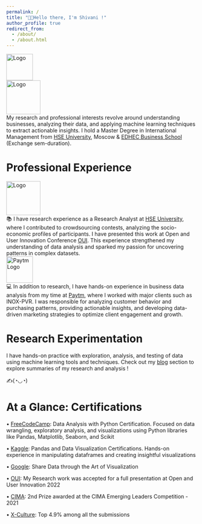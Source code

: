 ```yaml
---
permalink: /
title: "👋🏼Hello there, I'm Shivani !"
author_profile: true
redirect_from: 
  - /about/
  - /about.html
---
```


<div class="logo-right">
  <img src="https://github.com/user-attachments/assets/180a541b-1119-4181-b7df-a7a175387afa" alt="Logo" width="70">  
</div>

<div class="logo-right">
  <img src="https://github.com/user-attachments/assets/d54103c4-2138-460c-ac6f-2403c8b50929" alt="Logo" width="90">
</div>

<div class="text-justify">
  My research and professional interests revolve around understanding businesses, analyzing their data, and applying machine learning techniques to extract 
  actionable insights. I hold a Master Degree in International Management from
  <a href="https://www.hse.ru/en/">HSE University</a>, Moscow & <a href="https://www.edhec.edu/en">EDHEC Business School</a> (Exchange sem-duration).
</div>



Professional Experience
======
<div class="logo-right">
  <img src="https://github.com/user-attachments/assets/13e3d20b-9212-45c3-bf24-f07ded94ec95" alt="Logo" width="90">
</div>

<div class="text-justify">
  📚 I have research experience as a Research Analyst at
  <a href="https://www.hse.ru/en/">HSE University</a>, where I contributed to crowdsourcing contests, analyzing the socio-economic profiles of participants. I have 
  presented this work at Open and User Innovation Conference
  <a href="https://sites.google.com/view/oui2019/homepage">OUI</a>. This experience strengthened my understanding of data analysis and sparked 
  my passion for uncovering patterns in complex datasets.
</div>

<div class="logo-right">
  <img src="https://github.com/user-attachments/assets/eed02ffa-b58f-41f7-a25a-8fe75e4df683" alt="Paytm Logo" width="70">
</div>

<div class="text-justify">
  💻 In addition to research, I have hands-on experience in business data analysis from my time at
  <a href="https://paytm.com/about-us">Paytm</a>, where I worked with major clients such as INOX-PVR. I was responsible for analyzing customer behavior and 
  purchasing patterns, providing actionable insights, and developing data-driven marketing strategies to optimize client engagement and growth.
</div>                  


Research Experimentation
======
I have hands-on practice with exploration, analysis, and testing of data using machine learning tools and techniques. Check out my [blog](https://myviewinwriting.github.io/shima.github.io//year-archive/) section to explore summaries of my research and analysis !

✍️(◔◡◔)


At a Glance: Certifications
======
• [FreeCodeCamp](https://drive.google.com/drive/u/0/folders/1q06YBlkcYMGh7mSQ8qw_W5om4R0_NdxN): Data Analysis with Python Certification. Focused on data wrangling, exploratory analysis, and visualizations using Python libraries like Pandas, Matplotlib, Seaborn, and Scikit

• [Kaggle](https://drive.google.com/drive/u/0/folders/1Z6RtoB0XKWFeusZyoNHo_99Vm8D2wEnK): Pandas and Data Visualization Certifications. Hands-on experience in manipulating dataframes and creating insightful visualizations

• [Google](https://drive.google.com/drive/u/0/folders/1q06YBlkcYMGh7mSQ8qw_W5om4R0_NdxN): Share Data through the Art of Visualization

• [OUI](https://drive.google.com/drive/u/0/folders/1q06YBlkcYMGh7mSQ8qw_W5om4R0_NdxN): My Research work was accepted for a full presentation at Open and User Innovation 2022

• [CIMA](https://drive.google.com/drive/u/0/folders/1q06YBlkcYMGh7mSQ8qw_W5om4R0_NdxN): 2nd Prize awarded at the CIMA Emerging Leaders Competition - 2021

• [X-Culture](https://drive.google.com/drive/u/0/folders/1q06YBlkcYMGh7mSQ8qw_W5om4R0_NdxN): Top 4.9% among all the submissions


